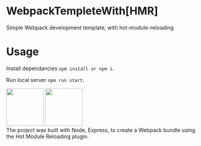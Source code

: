 # WebpackTempleteWith[HMR]
Simple Webpack development template, with hot-module-reloading

# Usage
Install dependancies `npm install or npm i`.

Run local server `npm run start`.

<img width="100" src="https://d1xwtr0qwr70yv.cloudfront.net/assets/tech/node-61a17f4d3c88e9e64c56960ef7eda9be.svg"/>
<img width="100" src="https://upload.wikimedia.org/wikipedia/commons/c/c1/Webpack.png"/><br/>
The project was built with Node, Express, to create a Webpack bundle using the Hot Module Reloading plugin.
